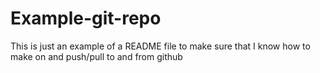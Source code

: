 # Example-git-repo
This is just an example of a README file to make sure that I know how to  make on and push/pull to and from github